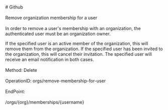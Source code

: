 <br>#     Github</br>
<br>Remove organization membership for a user</br>
<br>In order to remove a user's membership with an organization, the authenticated user must be an organization owner.

If the specified user is an active member of the organization, this will remove them from the organization. If the specified user has been invited to the organization, this will cancel their invitation. The specified user will receive an email notification in both cases.</br>
<br>Method: Delete</br>
<br>OperationID: orgs/remove-membership-for-user</br>
<br>EndPoint:</br>
<br>/orgs/{org}/memberships/{username}</br>
